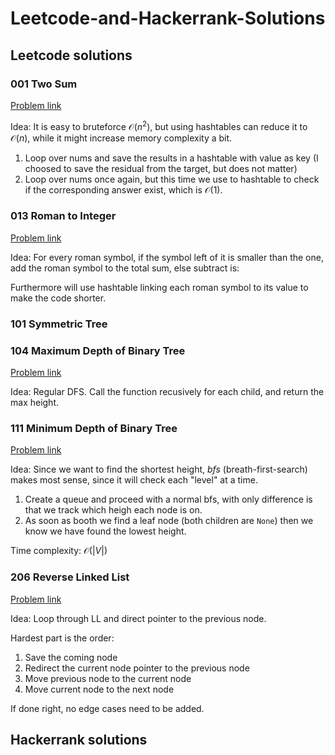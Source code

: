 # Leetcode-and-Hackerrank-Solutions

## Leetcode solutions

### 001 Two Sum

[Problem link](https://leetcode.com/problems/two-sum/)

Idea: It is easy to bruteforce $\mathcal{O}(n^2)$, but using hashtables can reduce it to $\mathcal{O}(n)$, while it might increase memory complexity a bit.

1. Loop over nums and save the results in a hashtable with value as key (I choosed to save the residual from the target, but does not matter)
2. Loop over nums once again, but this time we use to hashtable to check if the corresponding answer exist, which is $\mathcal{O}(1)$.

### 013 Roman to Integer

[Problem link](https://leetcode.com/problems/roman-to-integer/)

Idea: For every roman symbol, if the symbol left of it is smaller than the one, add the roman symbol to the total sum, else subtract is:

Furthermore will use hashtable linking each roman symbol to its value to make the code shorter.

### 101 Symmetric Tree

### 104 Maximum Depth of Binary Tree

[Problem link](https://leetcode.com/problems/maximum-depth-of-binary-tree/)

Idea: Regular DFS. Call the function recusively for each child, and return the max height.

### 111 Minimum Depth of Binary Tree

[Problem link](https://leetcode.com/problems/minimum-depth-of-binary-tree/)

Idea: Since we want to find the shortest height, *bfs* (breath-first-search) makes most sense, since it will check each "level" at a time.

1. Create a queue and proceed with a normal bfs, with only difference is that we track which heigh each node is on.
2. As soon as booth we find a leaf node (both children are `None`) then we know we have found the lowest height.

Time complexity: $\mathcal{O}(|V|)$

### 206 Reverse Linked List

[Problem link](https://leetcode.com/problems/reverse-linked-list/)

Idea: Loop through LL and direct pointer to the previous node.

Hardest part is the order:

1. Save the coming node
2. Redirect the current node pointer to the previous node
3. Move previous node to the current node
4. Move current node to the next node

If done right, no edge cases need to be added.

## Hackerrank solutions
